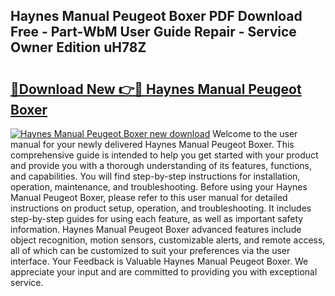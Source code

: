 ## Haynes Manual Peugeot Boxer PDF Download Free - Part-WbM User Guide Repair - Service Owner Edition uH78Z

# <h2><a href="http://bc54725.oget.top/?id=Haynes+Manual+Peugeot+Boxer">🔗Download New 👉🔴 Haynes Manual Peugeot Boxer</a></h2>

[![Haynes Manual Peugeot Boxer new download](https://i.imgur.com/5g1atiW.png)](http://bc54725.oget.top/?id=Haynes+Manual+Peugeot+Boxer)
Welcome to the user manual for your newly delivered Haynes Manual Peugeot Boxer. This comprehensive guide is intended to help you get started with your product and provide you with a thorough understanding of its features, functions, and capabilities. You will find step-by-step instructions for installation, operation, maintenance, and troubleshooting. Before using your Haynes Manual Peugeot Boxer, please refer to this user manual for detailed instructions on product setup, operation, and troubleshooting. It includes step-by-step guides for using each feature, as well as important safety information. Haynes Manual Peugeot Boxer advanced features include object recognition, motion sensors, customizable alerts, and remote access, all of which can be customized to suit your preferences via the user interface. Your Feedback is Valuable Haynes Manual Peugeot Boxer. We appreciate your input and are committed to providing you with exceptional service.
